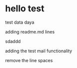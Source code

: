 # hello test
test data
daya

adding readme.md lines


sdaddd



adding the test mail functionality

remove the line spaces
